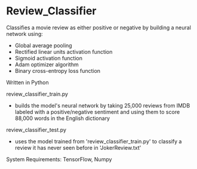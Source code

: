 # Review_Classifier
Classifies a movie review as either positive or negative by building a neural network using:
- Global average pooling
- Rectified linear units activation function
- Sigmoid activation function
- Adam optimizer algorithm
- Binary cross-entropy loss function

Written in Python

review_classifier_train.py
- builds the model's neural network by taking 25,000 reviews from IMDB labeled with a positive/negative sentiment and using them to score 88,000 words in the English dictionary

review_classifier_test.py
- uses the model trained from 'review_classifier_train.py' to classify a review it has never seen before in 'JokerReview.txt'

System Requirements: TensorFlow, Numpy
